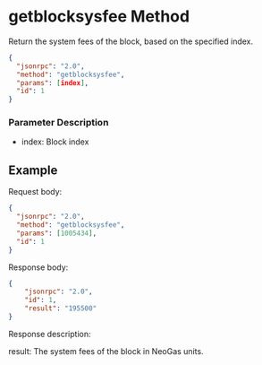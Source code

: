 ﻿# getblocksysfee Method

Return the system fees of the block, based on the specified index.

```json
{
  "jsonrpc": "2.0",
  "method": "getblocksysfee",
  "params": [index],
  "id": 1
}
```

### Parameter Description

* index: Block index

## Example

Request body:

```json
{
  "jsonrpc": "2.0",
  "method": "getblocksysfee",
  "params": [1005434],
  "id": 1
}
```

Response body:

```json
{
    "jsonrpc": "2.0",
    "id": 1,
    "result": "195500"
}
```

Response description:

result: The system fees of the block in NeoGas units.